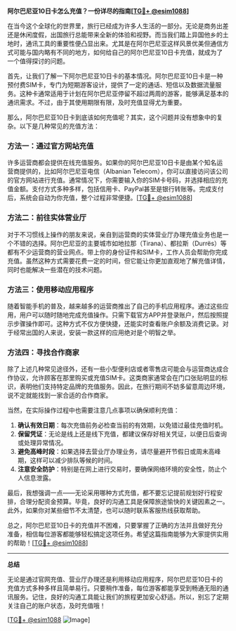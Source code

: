 **阿尔巴尼亚10日卡怎么充值？一份详尽的指南[[TG💪+ @esim1088](https://t.me/s/esim1088)]**

在当今这个全球化的世界里，旅行已经成为许多人生活的一部分。无论是商务出差还是休闲度假，出国旅行总能带来全新的体验和视野。而当我们踏上异国他乡的土地时，通讯工具的重要性便凸显出来。尤其是在阿尔巴尼亚这样风景优美但通信方式可能与国内略有不同的地方，如何给自己的阿尔巴尼亚10日卡充值，就成为了一个值得探讨的问题。

首先，让我们了解一下阿尔巴尼亚10日卡的基本情况。阿尔巴尼亚10日卡是一种预付费SIM卡，专门为短期游客设计，提供了一定的通话、短信以及数据流量服务。这种卡通常适用于计划在阿尔巴尼亚停留不超过两周的游客，能够满足基本的通讯需求。不过，由于其使用期限有限，及时充值显得尤为重要。

那么，阿尔巴尼亚10日卡到底该如何充值呢？其实，这个问题并没有想象中的复杂。以下是几种常见的充值方法：

### 方法一：通过官方网站充值

许多运营商都会提供在线充值服务。如果你的阿尔巴尼亚10日卡是由某个知名运营商提供的，比如阿尔巴尼亚电信（Albanian Telecom），你可以直接访问该公司的官方网站进行充值。通常情况下，你需要输入你的SIM卡号码，并选择相应的充值金额。支付方式多种多样，包括信用卡、PayPal甚至是银行转账等。完成支付后，系统会自动为你充值，整个过程非常便捷。[[TG💪+ @esim1088](https://t.me/s/esim1088)]

### 方法二：前往实体营业厅

对于不习惯线上操作的朋友来说，亲自到运营商的实体营业厅办理充值业务也是一个不错的选择。阿尔巴尼亚的主要城市如地拉那（Tirana）、都拉斯（Durrës）等都有不少运营商的营业网点。带上你的身份证件和SIM卡，工作人员会帮助你完成充值。虽然这种方式需要花费一定的时间，但它能让你更加直观地了解充值详情，同时也能解决一些潜在的技术问题。

### 方法三：使用移动应用程序

随着智能手机的普及，越来越多的运营商推出了自己的手机应用程序。通过这些应用，用户可以随时随地完成充值操作。只需下载官方APP并登录账户，然后按照提示步骤操作即可。这种方式不仅方便快捷，还能实时查看账户余额及消费记录。对于经常出国的人来说，安装一款这样的应用绝对是个明智之举。

### 方法四：寻找合作商家

除了上述几种常见途径外，还有一些小型便利店或者零售店可能会与运营商达成合作协议，允许顾客在那里购买或充值SIM卡。这类商家通常会在门口张贴明显的标识，表明他们支持特定品牌的充值服务。因此，在旅行期间不妨多留意周边环境，说不定就能找到一家合适的合作商家。

当然，在实际操作过程中也需要注意几点事项以确保顺利充值：

1. **确认有效日期**：每次充值前务必检查当前的有效期，以免错过最佳充值时机。
2. **保留凭证**：无论是线上还是线下充值，都建议保存好相关凭证，以便日后查询或处理异常情况。
3. **避免高峰时段**：如果选择去营业厅办理业务，请尽量避开节假日或周末高峰期，这样可以减少排队等候的时间。
4. **注意安全防护**：特别是在网上进行交易时，要确保网络环境的安全性，防止个人信息泄露。

最后，我想强调一点——无论采用哪种方式充值，都不要忘记提前规划好行程安排，合理分配资金预算。毕竟，良好的沟通工具是保障旅途愉快的关键因素之一。此外，如果你对某些细节不太清楚，也可以随时联系客服热线获取帮助。

总之，阿尔巴尼亚10日卡的充值并不困难，只要掌握了正确的方法并且做好充分准备，相信每位游客都能够轻松搞定这项任务。希望这篇指南能够为大家提供实用的帮助！[[TG💪+ @esim1088](https://t.me/s/esim1088)]

---

**总结**

无论是通过官网充值、营业厅办理还是利用移动应用程序，阿尔巴尼亚10日卡的充值方式多种多样且简单易行。只要稍作准备，每位游客都能享受到畅通无阻的通讯服务。记住，良好的沟通工具能让我们的旅程更加安心舒适。所以，别忘了定期关注自己的账户状态，及时充值哦！

[[TG💪+ @esim1088](https://t.me/s/esim1088) ![Image](https://i.postimg.cc/4NQfJmqS/Snipaste-2025-05-13-00-14-12.png)]